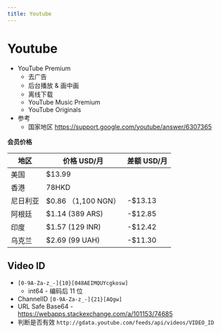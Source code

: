 ```yaml
---
title: Youtube
---
```


# Youtube

- YouTube Premium
  - 去广告
  - 后台播放 & 画中画
  - 离线下载
  - YouTube Music Premium
  - YouTube Originals
- 参考
  - 国家地区 https://support.google.com/youtube/answer/6307365

**会员价格**

| 地区     | 价格 USD/月         | 差额 USD/月 |
| -------- | ------------------- | ----------- |
| 美国     | $13.99              |
| 香港     | 78HKD               |
| 尼日利亚 | $0.86 （1,100 NGN） | -$13.13     |
| 阿根廷   | $1.14 (389 ARS)     | -$12.85     |
| 印度     | $1.57 (129 INR)     | -$12.42     |
| 乌克兰   | $2.69 (99 UAH)      | -$11.30     |

## Video ID

- `[0-9A-Za-z_-]{10}[048AEIMQUYcgkosw]`
  - int64 - 编码后 11 位
- ChannelID `[0-9A-Za-z_-]{21}[AQgw]`
- URL Safe Base64 - https://webapps.stackexchange.com/a/101153/74685
- 判断是否有效 `http://gdata.youtube.com/feeds/api/videos/VIDEO_ID`
